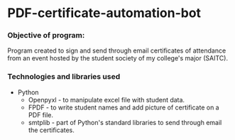 # PDF-certificate-automation-bot

### Objective of program:

Program created to sign and send through email certificates of attendance from an event hosted 
by the student society of my college's major (SAITC). 

### Technologies and libraries used

* Python
  * Openpyxl - to manipulate excel file with student data.
  * FPDF - to write student names and add picture of certificate on a PDF file.
  * smtplib - part of Python's standard libraries to send through email the certificates.
